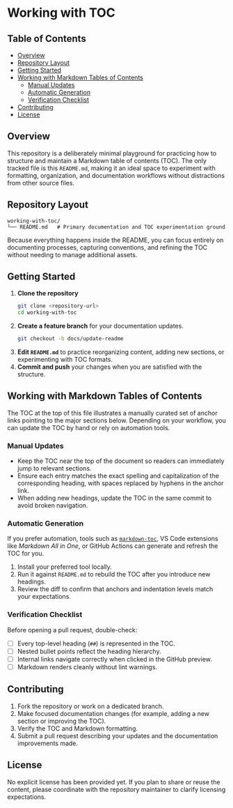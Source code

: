 # Working with TOC

## Table of Contents
- [Overview](#overview)
- [Repository Layout](#repository-layout)
- [Getting Started](#getting-started)
- [Working with Markdown Tables of Contents](#working-with-markdown-tables-of-contents)
  - [Manual Updates](#manual-updates)
  - [Automatic Generation](#automatic-generation)
  - [Verification Checklist](#verification-checklist)
- [Contributing](#contributing)
- [License](#license)

## Overview

This repository is a deliberately minimal playground for practicing how to structure and maintain a Markdown table of contents (TOC). The only tracked file is this `README.md`, making it an ideal space to experiment with formatting, organization, and documentation workflows without distractions from other source files.

## Repository Layout

```
working-with-toc/
└── README.md   # Primary documentation and TOC experimentation ground
```

Because everything happens inside the README, you can focus entirely on documenting processes, capturing conventions, and refining the TOC without needing to manage additional assets.

## Getting Started

1. **Clone the repository**
   ```bash
   git clone <repository-url>
   cd working-with-toc
   ```
2. **Create a feature branch** for your documentation updates.
   ```bash
   git checkout -b docs/update-readme
   ```
3. **Edit `README.md`** to practice reorganizing content, adding new sections, or experimenting with TOC formats.
4. **Commit and push** your changes when you are satisfied with the structure.

## Working with Markdown Tables of Contents

The TOC at the top of this file illustrates a manually curated set of anchor links pointing to the major sections below. Depending on your workflow, you can update the TOC by hand or rely on automation tools.

### Manual Updates

- Keep the TOC near the top of the document so readers can immediately jump to relevant sections.
- Ensure each entry matches the exact spelling and capitalization of the corresponding heading, with spaces replaced by hyphens in the anchor link.
- When adding new headings, update the TOC in the same commit to avoid broken navigation.

### Automatic Generation

If you prefer automation, tools such as [`markdown-toc`](https://github.com/jonschlinkert/markdown-toc), VS Code extensions like *Markdown All in One*, or GitHub Actions can generate and refresh the TOC for you.

1. Install your preferred tool locally.
2. Run it against `README.md` to rebuild the TOC after you introduce new headings.
3. Review the diff to confirm that anchors and indentation levels match your expectations.

### Verification Checklist

Before opening a pull request, double-check:

- [ ] Every top-level heading (`##`) is represented in the TOC.
- [ ] Nested bullet points reflect the heading hierarchy.
- [ ] Internal links navigate correctly when clicked in the GitHub preview.
- [ ] Markdown renders cleanly without lint warnings.

## Contributing

1. Fork the repository or work on a dedicated branch.
2. Make focused documentation changes (for example, adding a new section or improving the TOC).
3. Verify the TOC and Markdown formatting.
4. Submit a pull request describing your updates and the documentation improvements made.

## License

No explicit license has been provided yet. If you plan to share or reuse the content, please coordinate with the repository maintainer to clarify licensing expectations.
